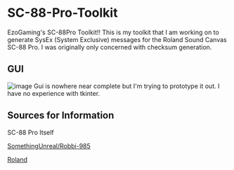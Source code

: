 # SC-88-Pro-Toolkit
EzoGaming's SC-88Pro Toolkit!!
This is my toolkit that I am working on to generate SysEx (System Exclusive) messages for the Roland Sound Canvas SC-88 Pro. I was originally only concerned with checksum generation.

## GUI
![image](https://user-images.githubusercontent.com/29938499/227429444-89ab70a9-d616-461d-88e7-f0eaa94371e8.png)
Gui is nowhere near complete but I'm trying to prototype it out. I have no experience with tkinter.

## Sources for Information
SC-88 Pro Itself

[SomethingUnreal/Robbi-985](http://robbi-985.homeip.net/88pmidi/)

[Roland](https://cdn.roland.com/assets/media/pdf/SC-88PRO_OM.pdf)
